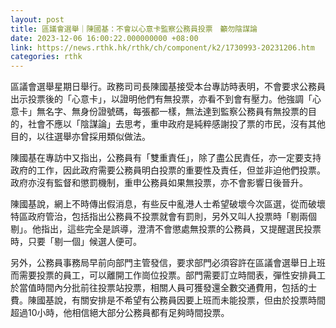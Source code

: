 ```yaml
---
layout: post
title: 區議會選舉｜陳國基：不會以心意卡監察公務員投票　籲勿陰謀論
date: 2023-12-06 16:00:22.000000000 +08:00
link: https://news.rthk.hk/rthk/ch/component/k2/1730993-20231206.htm
categories: rthk
---
```


區議會選舉星期日舉行。政務司司長陳國基接受本台專訪時表明，不會要求公務員出示投票後的「心意卡」，以證明他們有無投票，亦看不到會有壓力。他強調「心意卡」無名字、無身份證號碼，每張都一樣，無法達到監察公務員有無投票的目的，社會不應以「陰謀論」去思考，重申政府是純粹感謝投了票的市民，沒有其他目的，以往選舉亦曾採用類似做法。

陳國基在專訪中又指出，公務員有「雙重責任」，除了盡公民責任，亦一定要支持政府的工作，因此政府需要公務員明白投票的重要性及責任，但並非迫他們投票。政府亦沒有監督和懲罰機制，重申公務員如果無投票，亦不會影響日後晉升。

陳國基說，網上不時傳出假消息，有些反中亂港人士希望破壞今次區選，從而破壞特區政府管治，包括指出公務員不投票就會有罰則，另外又叫人投票時「剔兩個剔」。他指出，這些完全是誤導，澄清不會懲處無投票的公務員，又提醒選民投票時，只要「剔一個」候選人便可。

另外，公務員事務局早前向部門主管發信，要求部門必須容許在區議會選舉日上班而需要投票的員工，可以離開工作崗位投票。部門需要訂立時間表，彈性安排員工於當值時間內分批前往投票站投票，相關人員可獲發還全數交通費用，包括的士費。陳國基說，有關安排是不希望有公務員因要上班而未能投票，但由於投票時間超過10小時，他相信絕大部分公務員都有足夠時間投票。
